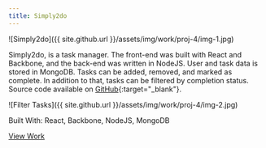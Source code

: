 ```yaml
---
title: Simply2do
---
```


![Simply2do]({{ site.github.url }}/assets/img/work/proj-4/img-1.jpg)

Simply2do, is a task manager. The front-end was built with React and Backbone, and the back-end was written in NodeJS. User and task data is stored in MongoDB. Tasks can be added, removed, and marked as complete. In addition to that, tasks can be filtered by completion status. Source code available on [GitHub](https://github.com/BuckyMaler/simply2do){:target="_blank"}.

![Filter Tasks]({{ site.github.url }}/assets/img/work/proj-4/img-2.jpg)

Built With: React, Backbone, NodeJS, MongoDB

<a href="http://simply2do.herokuapp.com" class="work-btn" target="_blank">View Work</a>
